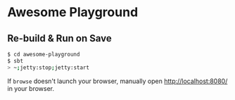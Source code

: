 # Awesome Playground #

## Re-build & Run on Save ##

```sh
$ cd awesome-playground
$ sbt
> ~;jetty:stop;jetty:start
```

If `browse` doesn't launch your browser, manually open [http://localhost:8080/](http://localhost:8080/) in your browser.
